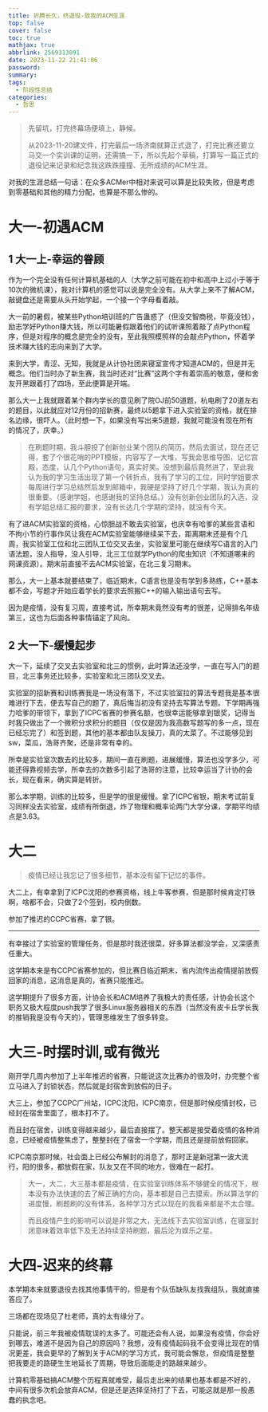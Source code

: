```yaml
---
title: 折腾长久，终退役-致我的ACM生涯
top: false
cover: false
toc: true
mathjax: true
abbrlink: 2569313091
date: 2023-11-22 21:41:06
password:
summary:
tags:
  - 阶段性总结
categories:
  - 哲思
---
```


> 先留坑，打完终幕场便填上，静候。
>
> 从2023-11-20建文件，打完最后一场济南就算正式退了，打完比赛还要立马交一个实训课的证明，还需搞一下，所以先起个草稿，打算写一篇正式的退役记来记录和纪念我这跌跌撞撞、无所成绩的ACM生涯。

对我的生涯总结一句话：在众多ACMer中相对来说可以算是比较失败，但是考虑到零基础和其他的精力分配，也算是不那么惨的。

# 大一-初遇ACM

## 1 大一上-幸运的眷顾

作为一个完全没有任何计算机基础的人（大学之前可能在初中和高中上过小于等于10次的微机课），我对计算机的感觉可以说是完全没有。从大学上来不了解ACM，敲键盘还是需要从头开始学起，一个接一个字母看着敲。

大一前的暑假，被某些Python培训班的广告蛊惑了（但没交智商税，毕竟没钱），励志学好Python赚大钱，所以可能暑假跟着他们的试听课照着敲了点Python程序，但是对程序的概念是完全的没有，至此我照模照样的会敲点Python，怀着学技术赚大钱的志向来到了大学。

来到大学，青涩、无知，我就是从计协社团来寝室宣传才知道ACM的，但是并无概念。他们当时办了新生赛，我当时还对“比赛”这两个字有着崇高的敬意，便和舍友开黑跟着打了四场，至此便算是开端。

那么大一上我就跟着某个群内学长的意见刷了院OJ前50道题，杭电刷了20道左右的题目，以此就应对12月份的招新赛，最终以5题拿下进入实验室的资格，就在排名边缘，很吓人。（此时想一下，如果没有写出来5道题，我就可能没有现在所有的情况了，庆幸。）

> 在刷题时期，我斗胆投了创新创业某个团队的简历，然后去面试，现在还记得，套了个很花哨的PPT模板，内容写了一大堆，写我会思维导图，记忆宫殿，态度，认几个Python语句，真实好笑。没想到最后竟然进了，至此我认为我的学习生活出现了第一个转折点，我有了学习的工位，同时学姐要求每周进行学习总结然后发到邮箱中，我硬是坚持了好几个学期，我认为真的很重要。（感谢学姐，也感谢我的坚持总结。）没有创新创业团队的入选，没有学姐总结汇报的要求，没有长达几个学期的坚持，就没有今天。

有了进ACM实验室的资格，心惊胆战不敢去实验室，也庆幸有哈爹的某些言语和不拘小节的行事作风让我在ACM实验室能够继续呆下去，距离期末还是有个几周，我实验室工位和北三团队工位交叉去坐，实验室里可能在继续写C语言的入门语法题，没人指导，没人引导，北三工位就学Python的爬虫知识（不知道哪来的网课资源）。期末前直接不去ACM实验室，在北三复习期末。

那么，大一上基本就要结束了，临近期末，C语言也是没有学到多熟练，C++基本都不会，写题才开始应着学长的要求去照搬C++的输入输出语句去写。

因为是疫情，没有复习周，直接考试，所幸期末竟然没有考的很差，记得排名年级第三，这也为后面各种事情锚定了风向。

## 2 大一下-缓慢起步

大一下，延续了交叉去实验室和北三的惯例，此时算法还没学，一直在写入门的题目，北三事务还比较多，实验室和北三团队交叉去。

实验室的招新赛和训练赛我是一场没有落下，不过实验室拉的算法专题我是基本很难进行下去，便去写自己的题了，真后悔当初没有坚持去写算法专题。下学期再强力哈爹的带领下，拿到了ICPC省赛的参赛名额，也很幸运能够拿到银奖，记得当时我只做出了一个微积分求积分的题目（仅仅是因为我高数写题写的多一点，现在已经忘完了）和签到题，其他的基本都由队友操刀，真的太菜了。不过能够见到sw，菜瓜，浩哥齐聚，还是非常有幸的。

所幸是实验室次数去的比较多，期间一直在刷题，进展缓慢，算法也没学多少，可能还得靠视频去学，所幸去的次数多引起了浩哥的注意，比较幸运当了计协的会长，现在看来，确实算是转折。

那么本学期，训练的比较多，但是学的很是缓慢。拿了ICPC省银，期末考试前复习同样没去实验室，成绩有所倒退，炸了物理和概率论两门大学分课，学期平均绩点是3.63。

# 大二

> 疫情已经让我忘记了很多细节，基本没有留下记忆的事件。

大二上，有幸拿到了ICPC沈阳的参赛资格，线上牛客参赛，但是那时候肯定打铁啊，啥都不会，只做了2个签到，校内倒数。

参加了推迟的CCPC省赛，拿了银。

---

有幸接过了实验室的管理任务，但是那时我还很菜，好多算法都没学会，又深感责任重大。

这学期本来是有CCPC省赛参加的，但比赛日临近期末，省内流传出疫情提前放假回家的消息，这消息是真的，省赛只能推迟。

这学期提升了很多方面，计协会长和ACM培养了我极大的责任感，计协会长这个职务又极大程度push我学了很多Linux服务器相关的东西（当然没有皮卡丘学长我的推销我是没有今天的），管理思维发生了很多转变。

# 大三-时摆时训,或有微光

刚开学几周内参加了上半年推迟的省赛，只能说这次比赛办的很及时，办完整个省立马进入了封锁状态，然后就是封宿舍到放假的日子。

大三上，参加了CCPC广州站，ICPC沈阳，ICPC南京，但是那时候疫情封校，已经封在宿舍里面了，根本打不了。

而且封在宿舍，训练变得越来越少，最后直接摆了。整天都是接受着疫情的各种消息，已经被疫情整焦虑了，整整封在了宿舍一个学期，而且还是提前放假回家。

ICPC南京那时候，社会面上已经公布解封的消息了，那时正是新冠第一波大流行，阳的很多，都放假在家，队友又在不同的地方，很难在一起打。

> 大一，大二，大三基本都是疫情，在实验室训练体系不够健全的情况下，根本没有办法快速的去了解正确的方向，基本都是自己去摸索。所以算法学的进度慢，刷题刷的没有体系，各种学习方式以现在的我看来都是不太合理。
>
> 而且疫情产生的影响可以说是非常之大，无法线下去实验室训练，在寝室封闭意味着效率低下及无法持续坚持刷题，最后沦为娱乐之星。

# 大四-迟来的终幕

本学期本来就要退役去找其他事情干的，但是有个队伍缺队友找我组队，我就直接答应了。

三场都在现场见了杜老师，真的太有缘分了。



只能说，前三年我被疫情耽误的太多了。可能还会有人说，如果没有疫情，你会好到哪去，难道不是因为自己的原因吗？我想，没有疫情起码我不会变得比现在的情况更差，我会更早的了解到关于ACM的学习方式，我可能会懈怠，但疫情是整整把我要走的路硬生生地延长了周期，导致后面能走的路越来越少。

 计算机零基础搞ACM整个历程真就难受，最后走出来的结果也基本都是不好的，中间有很多次机会放弃ACM，但是还是选择坚持打了下去，可能这就是那一股愚蠢的执念吧。
